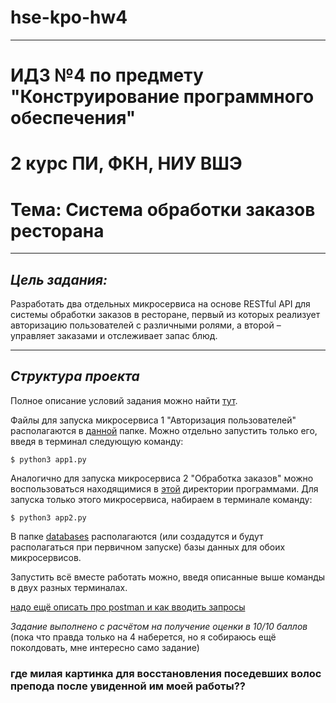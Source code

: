 # hse-kpo-hw4

---
# ИДЗ №4 по предмету "Конструирование программного обеспечения"

# 2 курс ПИ, ФКН, НИУ ВШЭ

# Тема: Система обработки заказов ресторана

---

## *Цель задания:*

Разработать два отдельных микросервиса на основе RESTful API для системы обработки заказов в ресторане, первый из которых реализует авторизацию пользователей с различными ролями, а второй – управляет заказами и отслеживает запас блюд.

---

## *Структура проекта*

Полное описание условий задания можно найти [тут](https://github.com/kamilarakhimova/hse-kpo-hw4/blob/main/Условие%20дз4-КПО-2023.pdf).

Файлы для запуска микросервиса 1 "Авторизация пользователей" располагаются в [данной](https://github.com/kamilarakhimova/hse-kpo-hw4/blob/main/enter) папке. Можно отдельно запустить только его, введя в терминал следующую команду:

```
$ python3 app1.py
```

Аналогично для запуска микросервиса 2 "Обработка заказов" можно воспользоваться находящимися в [этой](https://github.com/kamilarakhimova/hse-kpo-hw4/blob/main/orders) директории программами. Для запуска только этого микросервиса, набираем в терминале команду:

```
$ python3 app2.py
```

В папке [databases](https://github.com/kamilarakhimova/hse-kpo-hw4/blob/main/databases) располагаются (или создадутся и будут располагаться при первичном запуске) базы данных для обоих микросервисов.

Запустить всё вместе работать можно, введя описанные выше команды в двух разных терминалах.

[надо ещё описать про postman и как вводить запросы]()

*Задание выполнено с расчётом на получение оценки в 10/10 баллов* (пока что правда только на 4 наберется, но я собираюсь ещё поколдовать, мне интересно само задание)

### где милая картинка для восстановления поседевших волос препода после увиденной им моей работы??
